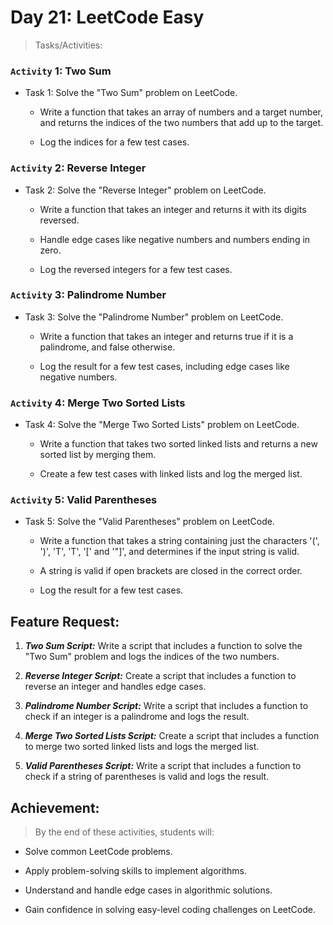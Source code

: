 # Day 21: LeetCode Easy

> Tasks/Activities:

### `Activity` 1: Two Sum
- Task 1: Solve the "Two Sum" problem on LeetCode.

    - Write a function that takes an array of numbers and a target number, and returns the indices of the two numbers that add up to the target.

    - Log the indices for a few test cases.

### `Activity` 2: Reverse Integer
- Task 2: Solve the "Reverse Integer" problem on LeetCode.

    - Write a function that takes an integer and returns it with its digits reversed.

    - Handle edge cases like negative numbers and numbers ending in zero.

    - Log the reversed integers for a few test cases.

### `Activity` 3: Palindrome Number
- Task 3: Solve the "Palindrome Number" problem on LeetCode.

    - Write a function that takes an integer and returns true if it is a palindrome, and false otherwise.

    - Log the result for a few test cases, including edge cases like negative numbers.

### `Activity` 4: Merge Two Sorted Lists
- Task 4: Solve the "Merge Two Sorted Lists" problem on LeetCode.

    - Write a function that takes two sorted linked lists and returns a new sorted list by merging them.

    - Create a few test cases with linked lists and log the merged list.

### `Activity` 5: Valid Parentheses
- Task 5: Solve the "Valid Parentheses" problem on LeetCode.

    - Write a function that takes a string containing just the characters '(', ')', 'T', 'T', '[' and '"]', and determines if the input string is valid.

    - A string is valid if open brackets are closed in the correct order.

    - Log the result for a few test cases.

## Feature Request:

1. ***Two Sum Script:*** Write a script that includes a function to solve the "Two Sum" problem and logs the indices of the two numbers.

2. ***Reverse Integer Script:*** Create a script that includes a function to reverse an integer and handles edge cases.

3. ***Palindrome Number Script:*** Write a script that includes a function to check if an integer is a palindrome and logs the result.

4. ***Merge Two Sorted Lists Script:*** Create a script that includes a function to merge two sorted linked lists and logs the merged list.

5. ***Valid Parentheses Script:*** Write a script that includes a function to check if a string of parentheses is valid and logs the result.

## Achievement:

> By the end of these activities, students will:

- Solve common LeetCode problems.

- Apply problem-solving skills to implement algorithms.

- Understand and handle edge cases in algorithmic solutions.

- Gain confidence in solving easy-level coding challenges on LeetCode.

